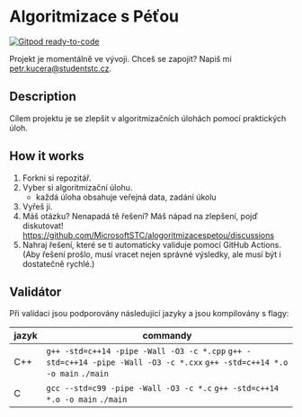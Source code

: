 # Algoritmizace s Péťou

[![Gitpod ready-to-code](https://img.shields.io/badge/Gitpod-ready--to--code-blue?logo=gitpod)](https://gitpod.io/#https://github.com/MicrosoftSTC/alogoritmizacespetou)

Projekt je momentálně ve vývoji. Chceš se zapojit? Napiš mi petr.kucera@studentstc.cz.

## Description

Cílem projektu je se zlepšit v algoritmizačních úlohách pomocí praktických úloh.

## How it works

1. Forkni si repozitář.
2. Vyber si algoritmizační úlohu.
    - každá úloha obsahuje veřejná data, zadání úkolu
4. Vyřeš ji.
5. Máš otázku? Nenapadá tě řešení? Máš nápad na zlepšení, pojď diskutovat! https://github.com/MicrosoftSTC/alogoritmizacespetou/discussions
6. Nahraj řešení, které se ti automaticky validuje pomocí GitHub Actions. (Aby řešení prošlo, musí vracet nejen správné výsledky, ale musí být i dostatečně rychlé.)

## Validátor

Při validaci jsou podporovány následující jazyky a jsou kompilovány s flagy:

| jazyk | commandy |
|-------|---------- |
| C++ | ```g++ -std=c++14 -pipe -Wall -O3 -c *.cpp``` ```g++ -std=c++14 -pipe -Wall -O3 -c *.cxx``` ```g++ -std=c++14 *.o -o main``` ```./main``` |
| C | ```gcc --std=c99 -pipe -Wall -O3 -c *.c``` ```g++ -std=c++14 *.o -o main``` ```./main``` |
